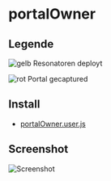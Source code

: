 # portalOwner

## Legende

![gelb](https://raw.github.com/dazz/iitc-plugins/master/portalOwner/images/marker-yellow.png) Resonatoren deployt


![rot](https://raw.github.com/dazz/iitc-plugins/master/portalOwner/images/marker-red.png) Portal gecaptured

## Install

* [portalOwner.user.js](https://github.com/dazz/iitc-plugins/raw/master/portalOwner/portalOwner.user.js)


## Screenshot

![Screenshot](http://i.imgur.com/sTCG57i.jpg)
